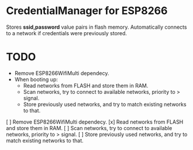 # CredentialManager for ESP8266

Stores **ssid,password** value pairs in flash memory.
Automatically connects to a network if credentials were previously stored.

# TODO

- Remove ESP8266WifiMulti dependecy.
- When booting up:
  - Read networks from FLASH and store them in RAM.
  - Scan networks, try to connect to available networks, priority to > signal.
  - Store previously used networks, and try to match existing networks to that.

[ ] Remove ESP8266WifiMulti dependecy.
[x] Read networks from FLASH and store them in RAM.
[ ] Scan networks, try to connect to available networks, priority to > signal.
[ ] Store previously used networks, and try to match existing networks to that.
